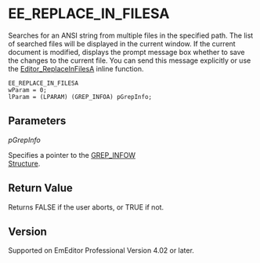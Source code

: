 # EE\_REPLACE\_IN\_FILESA

Searches for an ANSI string from multiple files in the specified path. The
list of searched files will be displayed in the current window. If the current
document is modified, displays the prompt message box whether to save the
changes to the current file. You can send this message explicitly or use the
[Editor\_ReplaceInFilesA](../macro/editor_replaceinfilesa) inline function.

```
EE_REPLACE_IN_FILESA
wParam = 0;
lParam = (LPARAM) (GREP_INFOA) pGrepInfo;
```

## Parameters

_pGrepInfo_

Specifies a pointer to the [GREP\_INFOW \
Structure](../structure/grep_infow).

## Return Value

Returns FALSE if the user aborts, or TRUE if not.

## Version

Supported on EmEditor Professional Version 4.02 or later.
